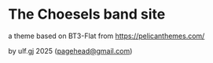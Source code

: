 The Choesels band site
======================

a theme based on BT3-Flat from https://pelicanthemes.com/

by ulf.gj 2025 (pagehead@gmail.com)
